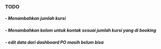 ### TODO

##### - Menambahkan jumlah kursi
##### - Menambahkan kolom untuk kontak sesuai jumlah kursi yang di booking
##### - edit data dari dashboard PO masih belum bisa